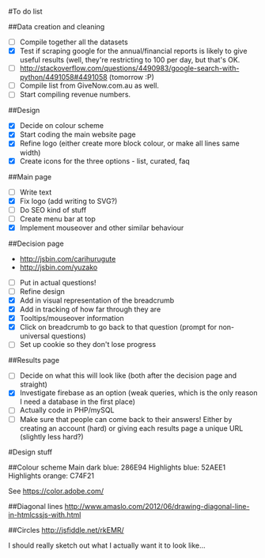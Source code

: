 #To do list

##Data creation and cleaning
- [ ] Compile together all the datasets
- [x] Test if scraping google for the annual/financial reports is likely to give useful results (well, they're restricting to 100 per day, but that's OK.
- [ ] http://stackoverflow.com/questions/4490983/google-search-with-python/4491058#4491058 (tomorrow :P)
- [ ] Compile list from GiveNow.com.au as well.
- [ ] Start compiling revenue numbers.

##Design
- [x] Decide on colour scheme
- [x] Start coding the main website page
- [x] Refine logo (either create more block colour, or make all lines same width)
- [x] Create icons for the three options - list, curated, faq

##Main page
- [ ] Write text
- [x] Fix logo (add writing to SVG?)
- [ ] Do SEO kind of stuff
- [ ] Create menu bar at top
- [x] Implement mouseover and other similar behaviour

##Decision page
- http://jsbin.com/carihurugute
- http://jsbin.com/yuzako
- [ ] Put in actual questions!
- [ ] Refine design
- [x] Add in visual representation of the breadcrumb
- [x] Add in tracking of how far through they are
- [x] Tooltips/mouseover information
- [x] Click on breadcrumb to go back to that question (prompt for non-universal questions)
- [ ] Set up cookie so they don't lose progress

##Results page
- [ ] Decide on what this will look like (both after the decision page and straight)
- [x] Investigate firebase as an option (weak queries, which is the only reason I need a database in the first place)
- [ ] Actually code in PHP/mySQL  
- [ ] Make sure that people can come back to their answers! Either by creating an account (hard) or giving each results page a unique URL (slightly less hard?)

#Design stuff

##Colour scheme
Main dark blue: 286E94
Highlights blue: 52AEE1
Highlights orange: C74F21

See https://color.adobe.com/

##Diagonal lines
http://www.amaslo.com/2012/06/drawing-diagonal-line-in-htmlcssjs-with.html

##Circles
http://jsfiddle.net/rkEMR/

I should really sketch out what I actually want it to look like...

